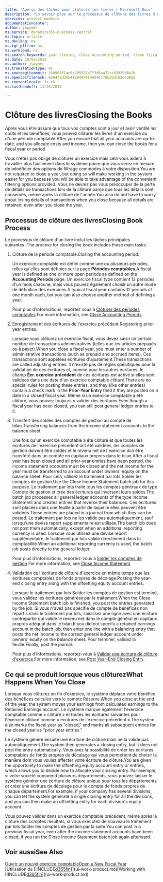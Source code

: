 ```yaml
---
title: "Aperçu des tâches pour clôturer les livres | Microsoft Docs"
description: "En savoir plus sur le processus de clôture des livres d'un exercice ou d'une période fiscale, et ce qui a lieu après la clôture à la fin d'un exercice."
services: project-madeira
documentationcenter: 
author: jswymer
ms.service: dynamics365-business-central
ms.topic: article
ms.devlang: na
ms.tgt_pltfrm: na
ms.workload: na
ms.search.keywords: year closing, close accounting period, close fiscal year, bank account detailed trial balance
ms.date: 10/01/2018
ms.author: jswymer
ms.translationtype: HT
ms.sourcegitcommit: 33b900f1ac9e295921e7f3d6ea72cc93939d8a1b
ms.openlocfilehash: 6894fad3654f204d79144946776b36dcb2d43665
ms.contentlocale: fr-ch
ms.lasthandoff: 11/26/2018

---
```

# <a name="closing-the-books"></a><span data-ttu-id="d64fd-103">Clôture des livres</span><span class="sxs-lookup"><span data-stu-id="d64fd-103">Closing the Books</span></span>
<span data-ttu-id="d64fd-104">Après vous être assuré que tous vos comptes sont à jour et avoir ventilé les coûts et les bénéfices, vous pouvez clôturer les livres d'un exercice ou d'une période comptable.</span><span class="sxs-lookup"><span data-stu-id="d64fd-104">After you ensure that all your accounts are up-to-date, and you allocate costs and income, then you can close the books for a fiscal year or period.</span></span>

<span data-ttu-id="d64fd-105">Vous n'êtes pas obligé de clôturer un exercice mais cela vous aidera à travailler plus facilement dans le système parce que vous serez en mesure de bénéficier des options de filtrage commodes à votre disposition.</span><span class="sxs-lookup"><span data-stu-id="d64fd-105">You are not required to close a year, but doing so will make working in the system easier for you because you will be able to take advantage of the convenient filtering options provided.</span></span> <span data-ttu-id="d64fd-106">Vous ne devrez pas vous préoccuper de la perte de détails de transactions lors de la clôture parce que tous les détails sont conservés, même après la clôture de l'année.</span><span class="sxs-lookup"><span data-stu-id="d64fd-106">You also do not have to worry about losing details of transactions when you close because all details are retained, even after you close the year.</span></span>

## <a name="closing-book-process"></a><span data-ttu-id="d64fd-107">Processus de clôture des livres</span><span class="sxs-lookup"><span data-stu-id="d64fd-107">Closing Book Process</span></span>
<span data-ttu-id="d64fd-108">Le processus de clôture d'un livre inclut les tâches principales suivantes :</span><span class="sxs-lookup"><span data-stu-id="d64fd-108">The process for closing the book includes these main tasks:</span></span>

1. <span data-ttu-id="d64fd-109">Clôture de la période comptable.</span><span class="sxs-lookup"><span data-stu-id="d64fd-109">Closing the accounting period.</span></span>

    <span data-ttu-id="d64fd-110">Un exercice comptable est défini comme une ou plusieurs périodes, telles qu'elles sont définies sur la page **Périodes comptables**.</span><span class="sxs-lookup"><span data-stu-id="d64fd-110">A fiscal year is defined as one or more open periods as defined on the **Accounting Periods** page.</span></span> <span data-ttu-id="d64fd-111">Un exercice fiscal type contient 12 périodes d'un mois chacune, mais vous pouvez également choisir un autre mode de définition des exercices.</span><span class="sxs-lookup"><span data-stu-id="d64fd-111">A typical fiscal year contains 12 periods of one month each, but you can also choose another method of defining a year.</span></span>

    <span data-ttu-id="d64fd-112">Pour plus d'informations, reportez vous à [Clôturer des périodes comptables](year-close-account-periods.md).</span><span class="sxs-lookup"><span data-stu-id="d64fd-112">For more information, see [Close Accounting Periods](year-close-account-periods.md).</span></span>
2. <span data-ttu-id="d64fd-113">Enregistrement des écritures de l'exercice précédent.</span><span class="sxs-lookup"><span data-stu-id="d64fd-113">Registering prior-year entries.</span></span>

    <span data-ttu-id="d64fd-114">Lorsque vous clôturez un exercice fiscal, vous devez saisir un certain nombre de transactions administratives (telles que les articles prépayés ou à payer).</span><span class="sxs-lookup"><span data-stu-id="d64fd-114">When you close a fiscal year, you must enter a number of administrative transactions (such as prepaid and accrued items).</span></span> <span data-ttu-id="d64fd-115">Ces transactions sont appelées écritures d'ajustement.</span><span class="sxs-lookup"><span data-stu-id="d64fd-115">These transactions are called adjusting entries.</span></span> <span data-ttu-id="d64fd-116">Il n'existe pas de règles spécifiques pour la validation de ces écritures et, comme pour les autres écritures, le champ **Écr. exercice précédent** de ces écritures est activé si elles sont validées dans une date d'un exercice comptable clôturé.</span><span class="sxs-lookup"><span data-stu-id="d64fd-116">There are no special rules for posting these entries, and they (like other entries) contain a check mark in the **Prior-Year Entry** field if they are posted on a date in a closed fiscal year.</span></span> <span data-ttu-id="d64fd-117">Même si un exercice comptable a été clôturé, vous pouvez toujours y valider des écritures.</span><span class="sxs-lookup"><span data-stu-id="d64fd-117">Even though a fiscal year has been closed, you can still post general ledger entries to it.</span></span>
3. <span data-ttu-id="d64fd-118">Transfert des soldes des comptes de gestion au compte de bilan.</span><span class="sxs-lookup"><span data-stu-id="d64fd-118">Transferring balances from the income statement accounts to the balance sheet.</span></span>

    <span data-ttu-id="d64fd-119">Une fois qu'un exercice comptable a été clôturé et que toutes les écritures de l'exercice précédent ont été validées, les comptes de gestion doivent être soldés et le revenu net de l'exercice doit être transféré dans un compte en capitaux propres dans le bilan.</span><span class="sxs-lookup"><span data-stu-id="d64fd-119">After a fiscal year has been closed and all prior-year entries have been posted, the income statement accounts must be closed and the net income for the year must be transferred to an account under owners' equity on the balance sheet.</span></span> <span data-ttu-id="d64fd-120">Pour cela, utilisez le traitement par lots Solder les comptes de gestion.</span><span class="sxs-lookup"><span data-stu-id="d64fd-120">Use the Close Income Statement batch job for this purpose.</span></span> <span data-ttu-id="d64fd-121">Le traitement par lots traite tous les comptes généraux de type Compte de gestion et crée des écritures qui inversent leurs soldes.</span><span class="sxs-lookup"><span data-stu-id="d64fd-121">The batch job processes all general ledger accounts of the type Income Statement and creates entries that reverse their balances.</span></span> <span data-ttu-id="d64fd-122">Ces écritures sont placées dans une feuille à partir de laquelle elles peuvent être validées.</span><span class="sxs-lookup"><span data-stu-id="d64fd-122">These entries are placed in a journal from which they can be posted.</span></span> <span data-ttu-id="d64fd-123">Le traitement par lots ne les valide pas automatiquement, sauf lorsqu'une devise report supplémentaire est utilisée.</span><span class="sxs-lookup"><span data-stu-id="d64fd-123">The batch job does not post them automatically, except when an additional reporting currency is used.</span></span> <span data-ttu-id="d64fd-124">Lorsque vous utilisez une devise report supplémentaire, le traitement par lots valide directement dans la comptabilité.</span><span class="sxs-lookup"><span data-stu-id="d64fd-124">When an additional reporting currency is used, the batch job posts directly to the general ledger.</span></span>

    <span data-ttu-id="d64fd-125">Pour plus d'informations, reportez-vous à [Solder les comptes de gestion](year-close-income-statement.md).</span><span class="sxs-lookup"><span data-stu-id="d64fd-125">For more information, see [Close Income Statement](year-close-income-statement.md).</span></span>
4. <span data-ttu-id="d64fd-126">Validation de l'écriture de clôture d'exercice en même temps que les écritures comptables de fonds propres de décalage.</span><span class="sxs-lookup"><span data-stu-id="d64fd-126">Posting the year-end closing entry along with the offsetting equity account entries.</span></span>

    <span data-ttu-id="d64fd-127">Lorsque le traitement par lots Solder les comptes de gestion est terminé, vous validez les écritures générées par le traitement.</span><span class="sxs-lookup"><span data-stu-id="d64fd-127">When the Close Income Statement batch job is finished, you post the entries generated by the job.</span></span> <span data-ttu-id="d64fd-128">Si vous n'avez pas spécifié de compte de bénéfices non répartis dans le traitement par lots, saisissez une ligne avec une écriture contrepartie qui valide le revenu net dans le compte général en capitaux propres adéquat dans le bilan.</span><span class="sxs-lookup"><span data-stu-id="d64fd-128">If you did not specify a retained earnings account in the batch job, then enter one line with a balancing entry that posts the net income to the correct general ledger account under owners' equity on the balance sheet.</span></span> <span data-ttu-id="d64fd-129">Pour terminer, validez la feuille.</span><span class="sxs-lookup"><span data-stu-id="d64fd-129">Finally, post the journal.</span></span>

    <span data-ttu-id="d64fd-130">Pour plus d'informations, reportez-vous à [Valider une écriture de clôture d'exercice](year-how-post-year-end-close-entry.md).</span><span class="sxs-lookup"><span data-stu-id="d64fd-130">For more information, see [Post Year-End Closing Entry](year-how-post-year-end-close-entry.md).</span></span>

## <a name="what-happens-when-you-close"></a><span data-ttu-id="d64fd-131">Ce qui se produit lorsque vous clôturez</span><span class="sxs-lookup"><span data-stu-id="d64fd-131">What Happens When You Close</span></span>
<span data-ttu-id="d64fd-132">Lorsque vous clôturez en fin d'exercice, le système déplace votre bénéfice des bénéfices calculés vers le compte Réserve.</span><span class="sxs-lookup"><span data-stu-id="d64fd-132">When you close at the end of the year, the system moves your earnings from calculated earnings to the Retained Earnings account.</span></span> <span data-ttu-id="d64fd-133">Le système marque également l'exercice comptable comme « clôturé » et toutes les écritures suivantes pour l'exercice clôturé comme « écritures de l'exercice précédent ».</span><span class="sxs-lookup"><span data-stu-id="d64fd-133">The system also marks the fiscal year as "closed," and marks all subsequent entries for the closed year as "prior year entries."</span></span>

<span data-ttu-id="d64fd-134">Le système génère ensuite une écriture de clôture mais ne la valide pas automatiquement.</span><span class="sxs-lookup"><span data-stu-id="d64fd-134">The system then generates a closing entry, but it does not post the entry automatically.</span></span> <span data-ttu-id="d64fd-135">Vous avez la possibilité de créer les écritures comptables de fonds propres de décalage qui vous permettent de choisir la manière dont vous voulez affecter votre écriture de clôture.</span><span class="sxs-lookup"><span data-stu-id="d64fd-135">You are given the opportunity to make the offsetting equity account entry or entries, which allows you to decide how to allocate your closing entry.</span></span> <span data-ttu-id="d64fd-136">Par exemple, si votre société comprend plusieurs départements, vous pouvez laisser le système générer une écriture de clôture unique pour tous les départements et créer une écriture de décalage pour le compte de fonds propres de chaque département.</span><span class="sxs-lookup"><span data-stu-id="d64fd-136">For example, if your company has several divisions, you can let the system generate a single closing entry for all the divisions, and you can then make an offsetting entry for each division's equity account.</span></span>

<span data-ttu-id="d64fd-137">Vous pouvez valider dans un exercice comptable précédent, même après la clôture des comptes résultats, si vous exécutez de nouveau le traitement par lots Solder les comptes de gestion par la suite.</span><span class="sxs-lookup"><span data-stu-id="d64fd-137">You can post in a previous fiscal year, even after the income statement accounts have been closed, if you run the Close Income Statement batch job again afterward.</span></span>

## <a name="see-also"></a><span data-ttu-id="d64fd-138">Voir aussi</span><span class="sxs-lookup"><span data-stu-id="d64fd-138">See Also</span></span>
[<span data-ttu-id="d64fd-139">Ouvrir un nouvel exercice comptable</span><span class="sxs-lookup"><span data-stu-id="d64fd-139">Open a New Fiscal Year</span></span>](finance-how-open-new-fiscal-year.md)  
<span data-ttu-id="d64fd-140">[Utilisation de [!INCLUDE[d365fin](includes/d365fin_md.md)]](ui-work-product.md)</span><span class="sxs-lookup"><span data-stu-id="d64fd-140">[Working with [!INCLUDE[d365fin](includes/d365fin_md.md)]](ui-work-product.md)</span></span>

